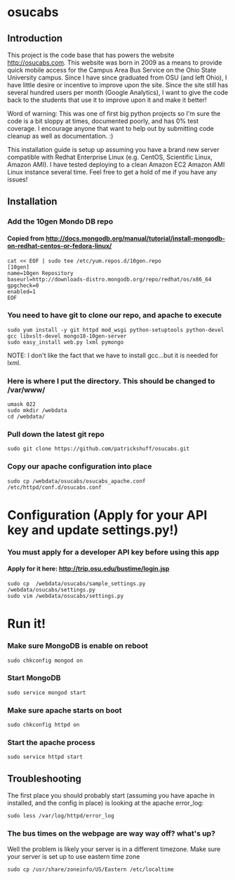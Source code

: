 osucabs
=======
Introduction
------------
This project is the code base that has powers the website http://osucabs.com.  This website was born in 2009 as a means to provide quick mobile access for the Campus Area Bus Service on the Ohio State University campus. Since I have since graduated from OSU (and left Ohio), I have little desire or incentive to improve upon the site.  Since the site still has several hundred users per month (Google Analytics), I want to give the code back to the students that use it to improve upon it and make it better!

Word of warning: This was one of first big python projects so I'm sure the code is a bit sloppy at times, documented poorly, and has 0% test coverage.  I encourage anyone that want to help out by submitting code cleanup as well as documentation. :)

This installation guide is setup up assuming you have a brand new server compatible with Redhat Enterprise Linux  (e.g. CentOS, Scientific Linux, Amazon AMI).  I have tested deploying to a clean Amazon EC2 Amazon AMI Linux instance several time.  Feel free to get a hold of me if you have any issues!

Installation
------------
### Add the 10gen Mondo DB repo 
#### Copied from http://docs.mongodb.org/manual/tutorial/install-mongodb-on-redhat-centos-or-fedora-linux/
    cat << EOF | sudo tee /etc/yum.repos.d/10gen.repo
    [10gen]
    name=10gen Repository
    baseurl=http://downloads-distro.mongodb.org/repo/redhat/os/x86_64
    gpgcheck=0
    enabled=1
    EOF
    
### You need to have git to clone our repo, and apache to execute
    sudo yum install -y git httpd mod_wsgi python-setuptools python-devel gcc libxslt-devel mongo18-10gen-server
    sudo easy_install web.py lxml pymongo
NOTE: I don't like the fact that we have to install gcc...but it is needed for lxml. 

### Here is where I put the directory.  This should be changed to /var/www/
    umask 022
    sudo mkdir /webdata
    cd /webdata/
    
### Pull down the latest git repo
    sudo git clone https://github.com/patrickshuff/osucabs.git
    
### Copy our apache configuration into place
    sudo cp /webdata/osucabs/osucabs_apache.conf /etc/httpd/conf.d/osucabs.conf

# Configuration (Apply for your API key and update settings.py!)

### You must apply for a developer API key before using this app
#### Apply for it here: http://trip.osu.edu/bustime/login.jsp
    sudo cp  /webdata/osucabs/sample_settings.py  /webdata/osucabs/settings.py
    sudo vim /webdata/osucabs/settings.py
# Run it!

### Make sure MongoDB is enable on reboot
    sudo chkconfig mongod on
    
### Start MongoDB
    sudo service mongod start
    
### Make sure apache starts on boot
    sudo chkconfig httpd on
    
### Start the apache process
    sudo service httpd start



Troubleshooting
---------------
The first place you should probably start (assuming you have apache in installed, and the config in place) is looking at the apache error_log:

    sudo less /var/log/httpd/error_log

### The bus times on the webpage are way way off?  what's up?
Well the problem is likely your server is in a different timezone.  Make sure your server is set up to use eastern time zone

    sudo cp /usr/share/zoneinfo/US/Eastern /etc/localtime

